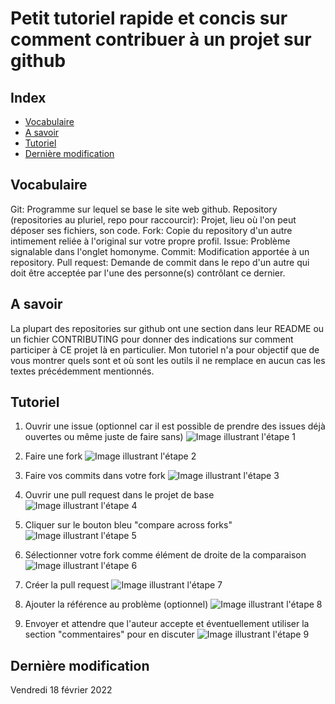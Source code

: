 # Petit tutoriel rapide et concis sur comment contribuer à un projet sur github

## Index
- [Vocabulaire](https://github.com/reza0310/HowToContribute/README.fr.md#vocabulaire)
- [A savoir](https://github.com/reza0310/HowToContribute/README.fr.md#a-savoir)
- [Tutoriel](https://github.com/reza0310/HowToContribute/README.fr.md#tutoriel)
- [Dernière modification](https://github.com/reza0310/HowToContribute/README.fr.md#derniere-modification)

## Vocabulaire
Git: Programme sur lequel se base le site web github.
Repository (repositories au pluriel, repo pour raccourcir): Projet, lieu où l'on peut déposer ses fichiers, son code.
Fork: Copie du repository d'un autre intimement reliée à l'original sur votre propre profil.
Issue: Problème signalable dans l'onglet homonyme.
Commit: Modification apportée à un repository.
Pull request: Demande de commit dans le repo d'un autre qui doit être acceptée par l'une des personne(s) contrôlant ce dernier.

## A savoir
La plupart des repositories sur github ont une section dans leur README ou un fichier CONTRIBUTING pour donner des indications sur comment participer à CE projet là en particulier. Mon tutoriel n'a pour objectif que de vous montrer quels sont et où sont les outils il ne remplace en aucun cas les textes précédemment mentionnés.

## Tutoriel

1) Ouvrir une issue (optionnel car il est possible de prendre des issues déjà ouvertes ou même juste de faire sans)
![Image illustrant l'étape 1](https://github.com/reza0310/HowToContribute/blob/master/1.jpg)

2) Faire une fork
![Image illustrant l'étape 2](https://github.com/reza0310/HowToContribute/blob/master/2.jpg)

3) Faire vos commits dans votre fork
![Image illustrant l'étape 3](https://github.com/reza0310/HowToContribute/blob/master/3.jpg)

4) Ouvrir une pull request dans le projet de base
![Image illustrant l'étape 4](https://github.com/reza0310/HowToContribute/blob/master/4.jpg)

5) Cliquer sur le bouton bleu "compare across forks"
![Image illustrant l'étape 5](https://github.com/reza0310/HowToContribute/blob/master/5.jpg)

6) Sélectionner votre fork comme élément de droite de la comparaison
![Image illustrant l'étape 6](https://github.com/reza0310/HowToContribute/blob/master/6.jpg)

7) Créer la pull request
![Image illustrant l'étape 7](https://github.com/reza0310/HowToContribute/blob/master/7.jpg)

8) Ajouter la référence au problème (optionnel)
![Image illustrant l'étape 8](https://github.com/reza0310/HowToContribute/blob/master/8.jpg)

9) Envoyer et attendre que l'auteur accepte et éventuellement utiliser la section "commentaires" pour en discuter
![Image illustrant l'étape 9](https://github.com/reza0310/HowToContribute/blob/master/9.jpg)

## Dernière modification
Vendredi 18 février 2022
